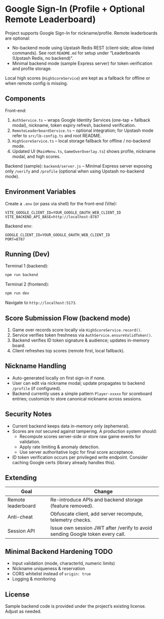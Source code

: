 # Google Sign-In (Profile + Optional Remote Leaderboard)

Project supports Google Sign-In for nickname/profile. Remote leaderboards are optional:

- No-backend mode using Upstash Redis REST (client-side; allow-listed commands). See root `README.md` for setup under “Leaderboards (Upstash Redis, no backend)”.
- Minimal backend mode (sample Express server) for token verification and profile storage.

Local high scores (`HighScoreService`) are kept as a fallback for offline or when remote config is missing.

## Components

Front-end:

1. `AuthService.ts` – wraps Google Identity Services (one-tap + fallback modal), nickname, token expiry refresh, backend verification.
2. `RemoteLeaderboardService.ts` – optional integration; for Upstash mode refer to `src/lb-config.ts` and root README.
3. `HighScoreService.ts` – local storage fallback for offline / no-backend mode.
4. Updated UI (`MainMenu.ts`, `GameOverOverlay.ts`) shows profile, nickname modal, and high scores.

Backend (sample):
`backend/server.js` – Minimal Express server exposing only `/verify` and `/profile` (optional when using Upstash no-backend mode).

## Environment Variables

Create a `.env` (or pass via shell) for the front-end (Vite):

```env
VITE_GOOGLE_CLIENT_ID=YOUR_GOOGLE_OAUTH_WEB_CLIENT_ID
VITE_BACKEND_API_BASE=http://localhost:8787
```

Backend env:

```env
GOOGLE_CLIENT_ID=YOUR_GOOGLE_OAUTH_WEB_CLIENT_ID
PORT=8787
```

## Running (Dev)

Terminal 1 (backend):

```bash
npm run backend
```

Terminal 2 (frontend):

```bash
npm run dev
```

Navigate to `http://localhost:5173`.

## Score Submission Flow (backend mode)

1. Game over records score locally via `HighScoreService.record()`.
2. Service verifies token freshness via `AuthService.ensureValidToken()`.
3. Backend verifies ID token signature & audience; updates in-memory board.
4. Client refreshes top scores (remote first, local fallback).

## Nickname Handling

- Auto-generated locally on first sign-in if none.
- User can edit via nickname modal; update propagates to backend `/profile` (if configured).
- Backend currently uses a simple pattern `Player-xxxxx` for scoreboard entries; customize to store canonical nickname across sessions.

## Security Notes

- Current backend keeps data in-memory only (ephemeral).
- Scores are *not* secured against tampering. A production system should:
  - Recompute scores server-side or store raw game events for validation.
  - Apply rate limiting & anomaly detection.
  - Use server authoritative logic for final score acceptance.
- ID token verification occurs per privileged write endpoint. Consider caching Google certs (library already handles this).

## Extending

| Goal | Change |
| ---- | ------ |
| Remote leaderboard | Re-introduce APIs and backend storage (feature removed). |
| Anti-cheat | Obfuscate client, add server recompute, telemetry checks. |
| Session API | Issue own session JWT after /verify to avoid sending Google token every call. |

## Minimal Backend Hardening TODO

- Input validation (mode, characterId, numeric limits)
- Nickname uniqueness & reservation
- CORS whitelist instead of `origin: true`
- Logging & monitoring

## License

Sample backend code is provided under the project’s existing license. Adjust as needed.
